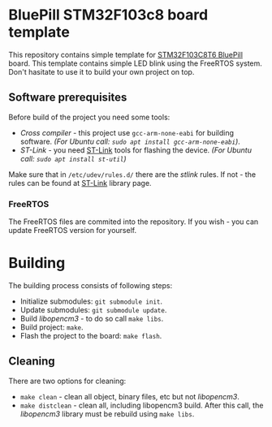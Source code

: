 # BluePill STM32F103c8 board template
This repository contains simple template for [STM32F103C8T6 BluePill](https://stm32-base.org/boards/STM32F103C8T6-Blue-Pill.html "BluePill") board. This template contains simple LED blink using the FreeRTOS system. Don't hasitate to use it to build your own project on top.

## Software prerequisites
Before build of the project you need some tools:

* *Cross compiler* - this project use `gcc-arm-none-eabi` for building software. *(For Ubuntu call: `sudo apt install gcc-arm-none-eabi`)*.
* *ST-Link* - you need [ST-Link](https://github.com/stlink-org/stlink "ST-Link") tools for flashing the device. *(For Ubuntu call: `sudo apt install st-util`)*

Make sure that in `/etc/udev/rules.d/` there are the *stlink* rules. If not - the rules can be found at [ST-Link](https://github.com/stlink-org/stlink "ST-Link") library page.

### FreeRTOS
The FreeRTOS files are commited into the repository. If you wish - you can update FreeRTOS version for yourself.

# Building
The building process consists of following steps:

* Initialize submodules: `git submodule init`.
* Update submodules: `git submodule update`.
* Build *libopencm3* - to do so call `make libs`.
* Build project: `make`.
* Flash the project to the board: `make flash`.

## Cleaning
There are two options for cleaning:

* `make clean` - clean all object, binary files, etc but not *libopencm3*.
* `make distclean` - clean all, including libopencm3 build. After this call, the *libopencm3* library must be rebuild using `make libs`.
